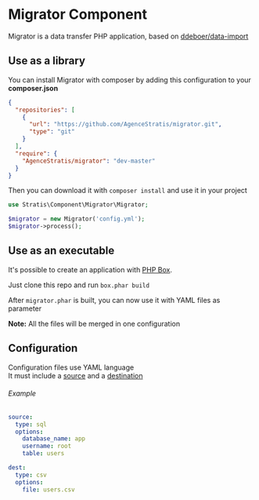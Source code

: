 Migrator Component
==================

Migrator is a data transfer PHP application, based on [ddeboer/data-import](https://github.com/ddeboer/data-import)


Use as a library
----------------

You can install Migrator with composer by adding this configuration to your **composer.json**

```json
{
  "repositories": [
    {
      "url": "https://github.com/AgenceStratis/migrator.git",
      "type": "git"
    }
  ],
  "require": {
    "AgenceStratis/migrator": "dev-master"
  }
}
```

Then you can download it with `composer install` and use it in your project


```php
use Stratis\Component\Migrator\Migrator;

$migrator = new Migrator('config.yml');
$migrator->process();
```


Use as an executable
--------------------

It's possible to create an application with [PHP Box](https://github.com/box-project/box2).

Just clone this repo and run `box.phar build`

After `migrator.phar` is built, you can now use it with YAML files as parameter

**Note:** All the files will be merged in one configuration



Configuration
-------------

Configuration files use YAML language<br>
It must include a [source](Source.md) and a [destination](Destination.md)

###### Example

```yaml
source:
  type: sql
  options:
    database_name: app
    username: root
    table: users

dest:
  type: csv
  options:
    file: users.csv
```
